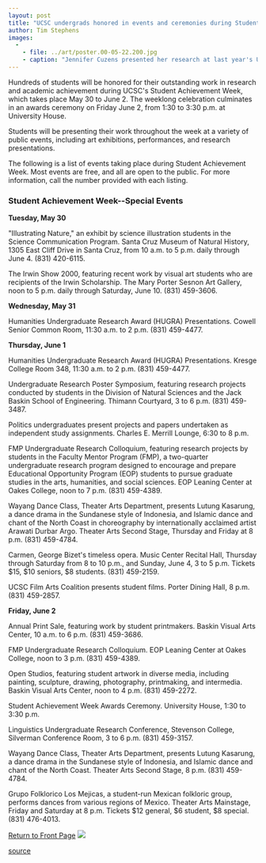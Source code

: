 ```yaml
---
layout: post
title: "UCSC undergrads honored in events and ceremonies during Student Achievement Week"
author: Tim Stephens
images:
  -
    - file: ../art/poster.00-05-22.200.jpg
    - caption: "Jennifer Cuzens presented her research at last year's Undergraduate Research Poster Symposium. Cuzens, a biochemistry and molecular biology major, won an award for special merit for her poster. UCSC Photo Services"
---
```


Hundreds of students will be honored for their outstanding work in research and academic achievement during UCSC's Student Achievement Week, which takes place May 30 to June 2\. The weeklong celebration culminates in an awards ceremony on Friday June 2, from 1:30 to 3:30 p.m. at University House.

Students will be presenting their work throughout the week at a variety of public events, including art exhibitions, performances, and research presentations.  
  
The following is a list of events taking place during Student Achievement Week. Most events are free, and all are open to the public. For more information, call the number provided with each listing.

### Student Achievement Week--Special Events

**Tuesday, May 30**  
  
"Illustrating Nature," an exhibit by science illustration students in the Science Communication Program. Santa Cruz Museum of Natural History, 1305 East Cliff Drive in Santa Cruz, from 10 a.m. to 5 p.m. daily through June 4. (831) 420-6115.  
  
The Irwin Show 2000, featuring recent work by visual art students who are recipients of the Irwin Scholarship. The Mary Porter Sesnon Art Gallery, noon to 5 p.m. daily through Saturday, June 10. (831) 459-3606.  
  
**Wednesday, May 31**  
  
Humanities Undergraduate Research Award (HUGRA) Presentations. Cowell Senior Common Room, 11:30 a.m. to 2 p.m. (831) 459-4477.  
  
**Thursday, June 1**  
  
Humanities Undergraduate Research Award (HUGRA) Presentations. Kresge College Room 348, 11:30 a.m. to 2 p.m. (831) 459-4477.  
  
Undergraduate Research Poster Symposium, featuring research projects conducted by students in the Division of Natural Sciences and the Jack Baskin School of Engineering. Thimann Courtyard, 3 to 6 p.m. (831) 459-3487.  
  
Politics undergraduates present projects and papers undertaken as independent study assignments. Charles E. Merrill Lounge, 6:30 to 8 p.m.   
  
FMP Undergraduate Research Colloquium, featuring research projects by students in the Faculty Mentor Program (FMP), a two-quarter undergraduate research program designed to encourage and prepare Educational Opportunity Program (EOP) students to pursue graduate studies in the arts, humanities, and social sciences. EOP Leaning Center at Oakes College, noon to 7 p.m. (831) 459-4389.  
  
Wayang Dance Class, Theater Arts Department, presents Lutung Kasarung, a dance drama in the Sundanese style of Indonesia, and Islamic dance and chant of the North Coast in choreography by internationally acclaimed artist Arawati Durbar Argo. Theater Arts Second Stage, Thursday and Friday at 8 p.m. (831) 459-4784.   
  
Carmen, George Bizet's timeless opera. Music Center Recital Hall, Thursday through Saturday from 8 to 10 p.m., and Sunday, June 4, 3 to 5 p.m. Tickets $15, $10 seniors, $8 students. (831) 459-2159.  
  
UCSC Film Arts Coalition presents student films. Porter Dining Hall, 8 p.m. (831) 459-2857.  
  
**Friday, June 2**  
  
Annual Print Sale, featuring work by student printmakers. Baskin Visual Arts Center, 10 a.m. to 6 p.m. (831) 459-3686.  
  
FMP Undergraduate Research Colloquium. EOP Leaning Center at Oakes College, noon to 3 p.m. (831) 459-4389.  
  
Open Studios, featuring student artwork in diverse media, including painting, sculpture, drawing, photography, printmaking, and intermedia. Baskin Visual Arts Center, noon to 4 p.m. (831) 459-2272.  
  
Student Achievement Week Awards Ceremony. University House, 1:30 to 3:30 p.m.   
  
Linguistics Undergraduate Research Conference, Stevenson College, Silverman Conference Room, 3 to 6 p.m. (831) 459-3157.  
  
Wayang Dance Class, Theater Arts Department, presents Lutung Kasarung, a dance drama in the Sundanese style of Indonesia, and Islamic dance and chant of the North Coast. Theater Arts Second Stage, 8 p.m. (831) 459-4784.  
  
Grupo Folklorico Los Mejicas, a student-run Mexican folkloric group, performs dances from various regions of Mexico. Theater Arts Mainstage, Friday and Saturday at 8 p.m. Tickets $12 general, $6 student, $8 special. (831) 476-4013.

  
[Return to Front Page][1] ![ ][2]

[1]: ../../index.html
[2]: ../../images/trans.gif

[source](http://www1.ucsc.edu/currents/99-00/05-22/saw.html "Permalink to saw")
